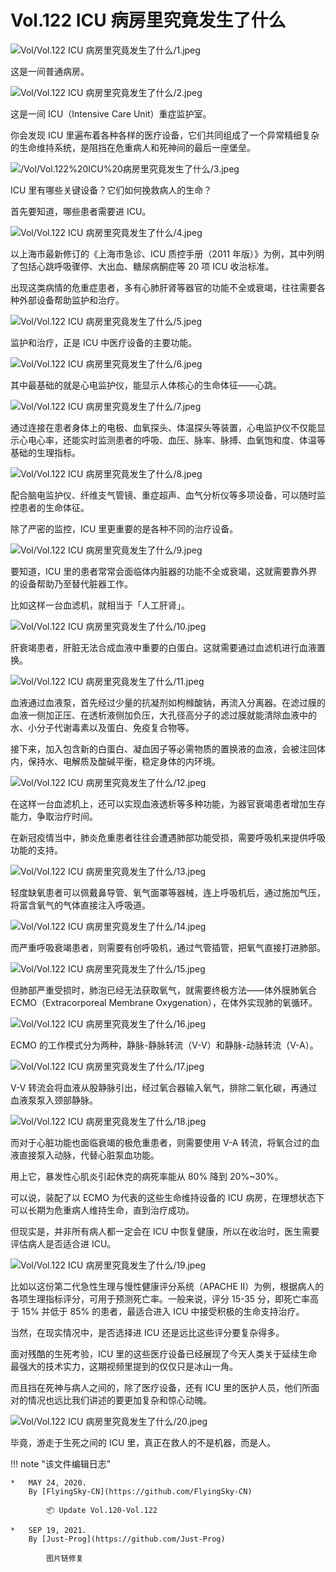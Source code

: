 # Vol.122 ICU 病房里究竟发生了什么

![Vol/Vol.122 ICU 病房里究竟发生了什么/1.jpeg](https://cdn.jsdelivr.net/gh/ipaperclip-icu/static/image/文字稿/Vol/Vol.122%20ICU%20病房里究竟发生了什么/1.jpeg)

这是一间普通病房。

![Vol/Vol.122 ICU 病房里究竟发生了什么/2.jpeg](https://cdn.jsdelivr.net/gh/ipaperclip-icu/static/image/文字稿/Vol/Vol.122%20ICU%20病房里究竟发生了什么/2.jpeg)

这是一间 ICU（Intensive Care Unit）重症监护室。

你会发现 ICU 里遍布着各种各样的医疗设备，它们共同组成了一个异常精细复杂的生命维持系统，是阻挡在危重病人和死神间的最后一座堡垒。

![/Vol/Vol.122%20ICU%20病房里究竟发生了什么/3.jpeg](https://cdn.jsdelivr.net/gh/ipaperclip-icu/static/image/文字稿/Vol/Vol.122%20ICU%20病房里究竟发生了什么/3.jpeg)

ICU 里有哪些关键设备？它们如何挽救病人的生命？

首先要知道，哪些患者需要进 ICU。

![Vol/Vol.122 ICU 病房里究竟发生了什么/4.jpeg](https://cdn.jsdelivr.net/gh/ipaperclip-icu/static/image/文字稿/Vol/Vol.122%20ICU%20病房里究竟发生了什么/4.jpeg)

以上海市最新修订的《上海市急诊、ICU 质控手册（2011 年版）》为例，其中列明了包括心跳呼吸骤停、大出血、糖尿病酮症等 20 项 ICU 收治标准。

出现这类病情的危重症患者，多有心肺肝肾等器官的功能不全或衰竭，往往需要各种外部设备帮助监护和治疗。

![Vol/Vol.122 ICU 病房里究竟发生了什么/5.jpeg](https://cdn.jsdelivr.net/gh/ipaperclip-icu/static/image/文字稿/Vol/Vol.122%20ICU%20病房里究竟发生了什么/5.jpeg)

监护和治疗，正是 ICU 中医疗设备的主要功能。

![Vol/Vol.122 ICU 病房里究竟发生了什么/6.jpeg](https://cdn.jsdelivr.net/gh/ipaperclip-icu/static/image/文字稿/Vol/Vol.122%20ICU%20病房里究竟发生了什么/6.jpeg)

其中最基础的就是心电监护仪，能显示人体核心的生命体征——心跳。

![Vol/Vol.122 ICU 病房里究竟发生了什么/7.jpeg](https://cdn.jsdelivr.net/gh/ipaperclip-icu/static/image/文字稿/Vol/Vol.122%20ICU%20病房里究竟发生了什么/7.jpeg)

通过连接在患者身体上的电极、血氧探头、体温探头等装置，心电监护仪不仅能显示心电心率，还能实时监测患者的呼吸、血压、脉率、脉搏、血氧饱和度、体温等基础的生理指标。

![Vol/Vol.122 ICU 病房里究竟发生了什么/8.jpeg](https://cdn.jsdelivr.net/gh/ipaperclip-icu/static/image/文字稿/Vol/Vol.122%20ICU%20病房里究竟发生了什么/8.jpeg)

配合脑电监护仪、纤维支气管镜、重症超声、血气分析仪等多项设备，可以随时监控患者的生命体征。

除了严密的监控，ICU 里更重要的是各种不同的治疗设备。

![Vol/Vol.122 ICU 病房里究竟发生了什么/9.jpeg](https://cdn.jsdelivr.net/gh/ipaperclip-icu/static/image/文字稿/Vol/Vol.122%20ICU%20病房里究竟发生了什么/9.jpeg)

要知道，ICU 里的患者常常会面临体内脏器的功能不全或衰竭，这就需要靠外界的设备帮助乃至替代脏器工作。

比如这样一台血滤机，就相当于「人工肝肾」。

![Vol/Vol.122 ICU 病房里究竟发生了什么/10.jpeg](https://cdn.jsdelivr.net/gh/ipaperclip-icu/static/image/文字稿/Vol/Vol.122%20ICU%20病房里究竟发生了什么/10.jpeg)

肝衰竭患者，肝脏无法合成血液中重要的白蛋白。这就需要通过血滤机进行血液置换。

![Vol/Vol.122 ICU 病房里究竟发生了什么/11.jpeg](https://cdn.jsdelivr.net/gh/ipaperclip-icu/static/image/文字稿/Vol/Vol.122%20ICU%20病房里究竟发生了什么/11.jpeg)

血液通过血液泵，首先经过少量的抗凝剂如枸橼酸钠，再流入分离器。在滤过膜的血液一侧加正压、在透析液侧加负压，大孔径高分子的滤过膜就能清除血液中的水、小分子代谢毒素以及蛋白、免疫复合物等。

接下来，加入包含新的白蛋白、凝血因子等必需物质的置换液的血液，会被注回体内，保持水、电解质及酸碱平衡，稳定身体的内环境。

![Vol/Vol.122 ICU 病房里究竟发生了什么/12.jpeg](https://cdn.jsdelivr.net/gh/ipaperclip-icu/static/image/文字稿/Vol/Vol.122%20ICU%20病房里究竟发生了什么/12.jpeg)

在这样一台血滤机上，还可以实现血液透析等多种功能，为器官衰竭患者增加生存能力，争取治疗时间。

在新冠疫情当中，肺炎危重患者往往会遭遇肺部功能受损，需要呼吸机来提供呼吸功能的支持。

![Vol/Vol.122 ICU 病房里究竟发生了什么/13.jpeg](https://cdn.jsdelivr.net/gh/ipaperclip-icu/static/image/文字稿/Vol/Vol.122%20ICU%20病房里究竟发生了什么/13.jpeg)

轻度缺氧患者可以佩戴鼻导管、氧气面罩等器械，连上呼吸机后，通过施加气压，将富含氧气的气体直接注入呼吸道。

![Vol/Vol.122 ICU 病房里究竟发生了什么/14.jpeg](https://cdn.jsdelivr.net/gh/ipaperclip-icu/static/image/文字稿/Vol/Vol.122%20ICU%20病房里究竟发生了什么/14.jpeg)

而严重呼吸衰竭患者，则需要有创呼吸机，通过气管插管，把氧气直接打进肺部。

![Vol/Vol.122 ICU 病房里究竟发生了什么/15.jpeg](https://cdn.jsdelivr.net/gh/ipaperclip-icu/static/image/文字稿/Vol/Vol.122%20ICU%20病房里究竟发生了什么/15.jpeg)

但肺部严重受损时，肺泡已经无法获取氧气，就需要终极方法——体外膜肺氧合 ECMO（Extracorporeal Membrane Oxygenation），在体外实现肺的氧循环。

![Vol/Vol.122 ICU 病房里究竟发生了什么/16.jpeg](https://cdn.jsdelivr.net/gh/ipaperclip-icu/static/image/文字稿/Vol/Vol.122%20ICU%20病房里究竟发生了什么/16.jpeg)

ECMO 的工作模式分为两种，静脉-静脉转流（V-V）和静脉-动脉转流（V-A）。

![Vol/Vol.122 ICU 病房里究竟发生了什么/17.jpeg](https://cdn.jsdelivr.net/gh/ipaperclip-icu/static/image/文字稿/Vol/Vol.122%20ICU%20病房里究竟发生了什么/17.jpeg)

V-V 转流会将血液从股静脉引出，经过氧合器输入氧气，排除二氧化碳，再通过血液泵泵入颈部静脉。

![Vol/Vol.122 ICU 病房里究竟发生了什么/18.jpeg](https://cdn.jsdelivr.net/gh/ipaperclip-icu/static/image/文字稿/Vol/Vol.122%20ICU%20病房里究竟发生了什么/18.jpeg)

而对于心脏功能也面临衰竭的极危重患者，则需要使用 V-A 转流，将氧合过的血液直接泵入动脉，代替心脏泵血功能。

用上它，暴发性心肌炎引起休克的病死率能从 80% 降到 20%\~30%。

可以说，装配了以 ECMO 为代表的这些生命维持设备的 ICU 病房，在理想状态下可以长期为危重病人维持生命，直到治疗成功。

但现实是，并非所有病人都一定会在 ICU 中恢复健康，所以在收治时，医生需要评估病人是否适合进 ICU。

![Vol/Vol.122 ICU 病房里究竟发生了什么/19.jpeg](https://cdn.jsdelivr.net/gh/ipaperclip-icu/static/image/文字稿/Vol/Vol.122%20ICU%20病房里究竟发生了什么/19.jpeg)

比如以这份第二代急性生理与慢性健康评分系统（APACHE II）为例，根据病人的各项生理指标评分，可用于预测死亡率。一般来说，评分 15-35 分，即死亡率高于 15% 并低于 85% 的患者，最适合进入 ICU 中接受积极的生命支持治疗。 

当然，在现实情况中，是否选择进 ICU 还是远比这些评分要复杂得多。

面对残酷的生死考验，ICU 里的这些医疗设备已经展现了今天人类关于延续生命最强大的技术实力，这期视频里提到的仅仅只是冰山一角。

而且挡在死神与病人之间的，除了医疗设备，还有 ICU 里的医护人员，他们所面对的情况也远比我们讲述的要更加复杂和惊心动魄。

![Vol/Vol.122 ICU 病房里究竟发生了什么/20.jpeg](https://cdn.jsdelivr.net/gh/ipaperclip-icu/static/image/文字稿/Vol/Vol.122%20ICU%20病房里究竟发生了什么/20.jpeg)

毕竟，游走于生死之间的 ICU 里，真正在救人的不是机器，而是人。

!!! note "该文件编辑日志"

	* 	MAY 24, 2020.
		By [FlyingSky-CN](https://github.com/FlyingSky-CN)

			📦 Update Vol.120-Vol.122

	*	SEP 19, 2021.
		By [Just-Prog](https://github.com/Just-Prog)

			图片链修复
